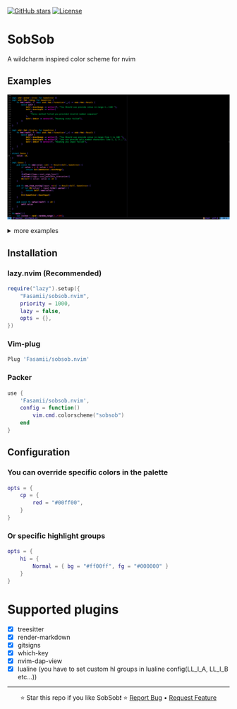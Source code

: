 [![GitHub stars](https://img.shields.io/github/stars/Fasamii/sobsob.nvim?style=flat-square&logo=github)](https://github.com/Fasamii/sobsob.nvim/stargazers)
[![License](https://img.shields.io/github/license/Fasamii/sobsob.nvim?style=for-the-badge)](LICENSE)
# SobSob
A wildcharm inspired color scheme for nvim
## Examples
![Rust Example](examples/Rust.png)

<details>
<summary>more examples</summary>

![Js-Ts Example](examples/Js.png)
![C Example](examples/C.png)
![Hypr Example](examples/Hypr.png)

</details>

## Installation 
### lazy.nvim (Recommended)
```lua
require("lazy").setup({
    "Fasamii/sobsob.nvim",
    priority = 1000,
    lazy = false,
    opts = {},
})
```
### Vim-plug
```lua
Plug 'Fasamii/sobsob.nvim'
```
### Packer
```lua
use {
    'Fasamii/sobsob.nvim',
    config = function()
        vim.cmd.colorscheme("sobsob")
    end
}
```
## Configuration
### You can override specific colors in the palette
```lua
opts = {
    cp = {
        red = "#00ff00",
    }
}

```
### Or specific highlight groups
```lua
opts = {
    hi = {
        Normal = { bg = "#ff00ff", fg = "#000000" }
    }
}
```
# Supported plugins
- [x] treesitter
- [x] render-markdown
- [x] gitsigns
- [x] which-key
- [x] nvim-dap-view
- [x] lualine (you have to set custom hl groups in lualine config(LL_I_A, LL_I_B etc...))

---

<div align="center">

⭐ Star this repo if you like SobSob❗ ⭐
[Report Bug](https://github.com/Fasamii/sobsob.nvim/issues) • [Request Feature](https://github.com/Fasamii/sobsob.nvim/issues)

</div>

